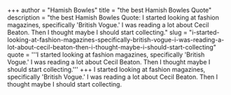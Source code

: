 +++
author = "Hamish Bowles"
title = "the best Hamish Bowles Quote"
description = "the best Hamish Bowles Quote: I started looking at fashion magazines, specifically 'British Vogue.' I was reading a lot about Cecil Beaton. Then I thought maybe I should start collecting."
slug = "i-started-looking-at-fashion-magazines-specifically-british-vogue-i-was-reading-a-lot-about-cecil-beaton-then-i-thought-maybe-i-should-start-collecting"
quote = '''I started looking at fashion magazines, specifically 'British Vogue.' I was reading a lot about Cecil Beaton. Then I thought maybe I should start collecting.'''
+++
I started looking at fashion magazines, specifically 'British Vogue.' I was reading a lot about Cecil Beaton. Then I thought maybe I should start collecting.
